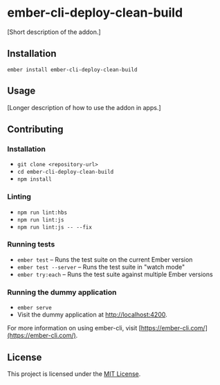 ember-cli-deploy-clean-build
==============================================================================

[Short description of the addon.]

Installation
------------------------------------------------------------------------------

```
ember install ember-cli-deploy-clean-build
```


Usage
------------------------------------------------------------------------------

[Longer description of how to use the addon in apps.]


Contributing
------------------------------------------------------------------------------

### Installation

* `git clone <repository-url>`
* `cd ember-cli-deploy-clean-build`
* `npm install`

### Linting

* `npm run lint:hbs`
* `npm run lint:js`
* `npm run lint:js -- --fix`

### Running tests

* `ember test` – Runs the test suite on the current Ember version
* `ember test --server` – Runs the test suite in "watch mode"
* `ember try:each` – Runs the test suite against multiple Ember versions

### Running the dummy application

* `ember serve`
* Visit the dummy application at [http://localhost:4200](http://localhost:4200).

For more information on using ember-cli, visit [https://ember-cli.com/](https://ember-cli.com/).

License
------------------------------------------------------------------------------

This project is licensed under the [MIT License](LICENSE.md).
